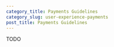 ```yaml
---
category_title: Payments Guidelines
category_slug: user-experience-payments
post_title: Payments Guidelines
---
```


TODO